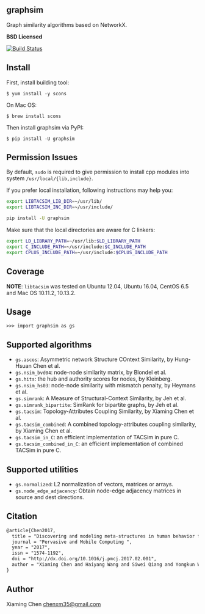 graphsim
--------

Graph similarity algorithms based on NetworkX.

**BSD Licensed** 

[![Build Status](https://travis-ci.org/caesar0301/graphsim.svg?branch=master)](https://travis-ci.org/caesar0301/graphsim)


Install
-------

First, install building tool:

    $ yum install -y scons

On Mac OS:

    $ brew install scons

Then install graphsim via PyPI:

    $ pip install -U graphsim
    

Permission Issues
------------------

By default, `sudo` is required to give permission to install cpp modules into system `/usr/local/{lib,include}`. 

If you prefer local installation, following instructions may help you:

```bash
export LIBTACSIM_LIB_DIR=~/usr/lib/
export LIBTACSIM_INC_DIR=~/usr/include/

pip install -U graphsim
```

Make sure that the local directories are aware for C linkers:

```bash
export LD_LIBRARY_PATH=~/usr/lib:$LD_LIBRARY_PATH
export C_INCLUDE_PATH=~/usr/include:$C_INCLUDE_PATH
export CPLUS_INCLUDE_PATH=~/usr/include:$CPLUS_INCLUDE_PATH
```


Coverage
---------

**NOTE**: `libtacsim` was tested on Ubuntu 12.04, Ubuntu 16.04, CentOS 6.5 and Mac OS 10.11.2, 10.13.2.


Usage
-----

    >>> import graphsim as gs


Supported algorithms
--------------------

* `gs.ascos`: Asymmetric network Structure COntext Similarity, by Hung-Hsuan Chen et al.
* `gs.nsim_bvd04`: node-node similarity matrix, by Blondel et al.
* `gs.hits`: the hub and authority scores for nodes, by Kleinberg.
* `gs.nsim_hs03`: node-node similarity with mismatch penalty, by Heymans et al.
* `gs.simrank`: A Measure of Structural-Context Similarity, by Jeh et al.
* `gs.simrank_bipartite`: SimRank for bipartite graphs, by Jeh et al.
* `gs.tacsim`: Topology-Attributes Coupling Similarity, by Xiaming Chen et al.
* `gs.tacsim_combined`: A combined topology-attributes coupling similarity, by Xiaming Chen et al.
* `gs.tacsim_in_C`: an efficient implementation of TACSim in pure C.
* `gs.tacsim_combined_in_C`: an efficient implementation of combined TACSim in pure C.


Supported utilities
-------------------

* `gs.normalized`: L2 normalization of vectors, matrices or arrays.
* `gs.node_edge_adjacency`: Obtain node-edge adjacency matrices in source and dest directions.

Citation
----------

```tex
@article{Chen2017,
  title = "Discovering and modeling meta-structures in human behavior from city-scale cellular data",
  journal = "Pervasive and Mobile Computing ",
  year = "2017",
  issn = "1574-1192",
  doi = "http://dx.doi.org/10.1016/j.pmcj.2017.02.001",
  author = "Xiaming Chen and Haiyang Wang and Siwei Qiang and Yongkun Wang and Yaohui Jin"
}
```

Author
------

Xiaming Chen <chenxm35@gmail.com>
